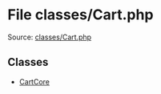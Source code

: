 File classes/Cart.php
=========

Source: [classes/Cart.php](https://github.com/PrestaShop/PrestaShop/blob/1.6.1.2/classes/Cart.php)


Classes
-------

* [CartCore](class.CartCore.md)

